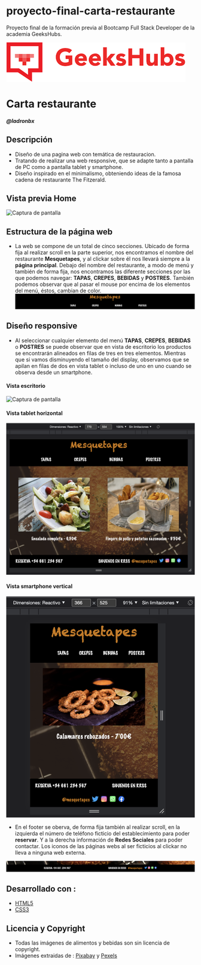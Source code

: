 # proyecto-final-carta-restaurante
Proyecto final de la formación previa al Bootcamp Full Stack Developer de la academia GeeksHubs.

![Captura de pantalla](img/geekhubs.png)

# Carta restaurante
##### @ladronbx


## Descripción
* Diseño de una pagina web con temática de restauracion. 
* Tratando de realizar una web responsive, que se adapte tanto a pantalla de PC como a pantalla tablet y smartphone. 
* Diseño inspirado en el minimalismo, obteniendo ideas de la famosa cadena de restaurante The Fitzerald.

## Vista previa Home
![Captura de pantalla](img/Home-definitivo.png)

## Estructura de la página web

* La web se compone de un total de cinco secciones. Ubicado de forma fija al realizar scroll en la parte superior, nos encontramos el nombre del restaurante **Mesquetapes**, y al clickar sobre él nos llevará siempre a la **página principal**. Debajo del nombre del restaurante, a modo de menú y también de forma fija, nos encontramos las diferente secciones por las que podemos navegar: **TAPAS**, **CREPES**, **BEBIDAS** y **POSTRES**. También podemos observar que al pasar el mouse por encima de los elementos del menú, éstos, cambian de color.
![Captura de pantalla](img/menu-fijo.png)



## Diseño responsive
* Al seleccionar cualquier elemento del menú **TAPAS**, **CREPES**, **BEBIDAS** o **POSTRES** se puede observar que en vista de escritorio los productos se encontrarán alineados en filas de tres en tres elementos. Mientras que si vamos disminuyendo el tamaño del display, observamos que se apilan en filas de dos en vista tablet o incluso de uno en uno cuando se observa desde un smartphone. 
#### Vista escritorio
![Captura de pantalla](img/tres.png)
#### Vista tablet horizontal
![Captura de pantalla](img/dos.png)
#### Vista smartphone vertical
![Captura de pantalla](img/uno.png)

* En el footer se oberva, de forma fija también al realizar scroll, en la izquierda el número de teléfono ficticio del establecimiento para poder **reservar**. Y a la derecha información de **Redes Sociales** para poder contactar. Los iconos de las páginas webs al ser ficticios al clickar no lleva a ninguna web externa.

![Captura de pantalla](img/footer-fijo.png)



## Desarrollado con :
* [HTML5](https://lenguajehtml.com/html/)
* [CSS3](https://desarrolloweb.com/manuales/css3.html)

## Licencia y Copyright
* Todas las imágenes de alimentos y bebidas son sin licencia de copyright.
* Imágenes extraidas de : [Pixabay](https://pixabay.com/es/) y [Pexels](https://www.pexels.com/es-es/)